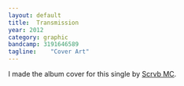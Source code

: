 ```yaml
---
layout: default
title:  Transmission
year: 2012
category: graphic
bandcamp: 3191646589
tagline:    "Cover Art"
---
```

I made the album cover for this single by [Scrvb MC](//blgn.mn/scrub).
